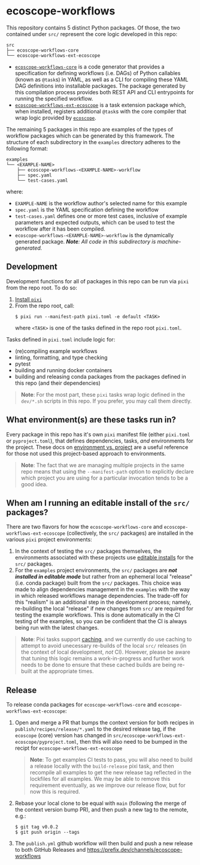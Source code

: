 # ecoscope-workflows

This repository contains 5 distinct Python packages. Of those, the two contained under `src/` represent the core logic developed in this repo:

```
src
├── ecoscope-workflows-core
└── ecoscope-workflows-ext-ecoscope
```

- [`ecoscope-workflows-core`](./src/ecoscope-workflows-core/README.md) is a code generator that provides a specification for defining workflows (i.e. DAGs) of Python callables (known as `@task`s) in YAML, as well as a CLI for compiling these YAML DAG definitions into installable packages. The package generated by this compilation process provides both REST API and CLI entrypoints for running the specified workflow.
- [`ecoscope-workflows-ext-ecoscope`](./src/ecoscope-workflows-ext-ecoscope/README.md) is a task extension package which, when installed, registers additional `@task`s with the core compiler that wrap logic provided by [`ecoscope`](https://github.com/wildlife-dynamics/ecoscope).

The remaining 5 packages in this repo are examples of the types of workflow packages which can be generated by this framework. The structure of each subdirectory in the `examples` directory adheres to the following format:

```
examples
└── <EXAMPLE-NAME>
    ├── ecoscope-workflows-<EXAMPLE-NAME>-workflow
    ├── spec.yaml
    └── test-cases.yaml
```
where:

- `EXAMPLE-NAME` is the workflow author's selected name for this example
- `spec.yaml` is the YAML specification defining the workflow
- `test-cases.yaml` defines one or more test cases, inclusive of example parameters and expected outputs, which can be used to test the workflow after it has been compiled.
- `ecoscope-workflows-<EXAMPLE-NAME>-workflow` is the dynamically generated package. _**Note**: All code in this subdirectory is machine-generated._


## Development

Development functions for all of packages in this repo can be run via `pixi` from the repo root. To do so:

1. [Install `pixi`](https://pixi.sh/latest/#installation)
2. From the repo root, call:
   ```console
   $ pixi run --manifest-path pixi.toml -e default <TASK>
   ```
   where `<TASK>` is one of the tasks defined in the repo root `pixi.toml`.

Tasks defined in `pixi.toml` include logic for:
- (re)compiling example workflows
- linting, formatting, and type checking
- pytest
- building and running docker containers
- building and releasing conda packages from the packages defined in this repo (and their dependencies)

> **Note**: For the most part, these `pixi` tasks wrap logic defined in the `dev/*.sh` scripts in
this repo. If you prefer, you may call them directly.

## What environment(s) are these tasks run in?

Every package in this repo has it's own `pixi` manifest file (either `pixi.toml` or `pyproject.toml`),
that defines dependencies, tasks, _and_ environments for the project. These docs on [environment
vs. project](https://pixi.sh/latest/switching_from/conda/#environment-vs-project) are a useful
reference for those not used this project-based approach to environments.

> **Note**: The fact that we are managing multiple projects in the same repo means that using the
`--manifest-path` option to explicitly declare which project you are using for a particular
invocation tends to be a good idea.

## When am I running an editable install of the `src/` packages?

There are two flavors for how the `ecoscope-workflows-core` and `ecoscope-workflows-ext-ecoscope`
(collectively, the `src/` packages) are installed in the various `pixi` project environments:

1. In the context of testing the `src/` packages themselves, the environments associated with
these projects use [editable installs](https://pixi.sh/latest/reference/project_configuration/#pypi-dependencies:~:text=Set%20editable%20to%20true%20to%20install%20in%20editable%20mode%2C%20this%20is%20highly%20recommended%20as%20it%20is%20hard%20to%20reinstall%20if%20you%27re%20not%20using%20editable%20mode.%20e.g.%20editable%20%3D%20true) for the `src/` packages.
2. For the `examples` project environments, the `src/` packages are _**not installed in editable
mode**_ but rather from an ephemeral local "release" (i.e. conda package) built from the `src/`
packages. This choice was made to align dependencies management in the `examples` with the way
in which released workflows manage dependencies. The trade-off for this "realism" is an additional
step in the development process; namely, re-building the local "release" if new changes from `src/`
are required for testing the example workflows. This is done automatically in the CI testing of the
examples, so you can be confident that the CI is always being run with the latest changes.

> **Note**: Pixi tasks support [caching](https://pixi.sh/latest/features/advanced_tasks/#caching),
and we currently do use caching to attempt to avoid unecessary re-builds of the local `src/` releases
(in the context of local development, _not_ CI).
However, please be aware that tuning this logic remains a work-in-progress and further work needs to
be done to ensure that these cached builds are being re-built at the appropriate times.


## Release

To release conda packages for `ecoscope-workflows-core` and `ecoscope-workflows-ext-ecoscope`:

1. Open and merge a PR that bumps the context version for both recipes in `publish/recipes/release/*.yaml`
to the desired release tag, if the `ecoscope` (core) version has changed in `src/ecoscope-workflows-ext-ecoscope/pyproject.toml`, then this will also need to be bumped in the recipt for `ecoscope-workflows-ext-ecoscope`
    > **Note**: To get examples CI tests to pass, you will also need to build a release locally with the
    `build-release` pixi task, and then recompile all examples to get the new release tag reflected in
    the lockfiles for all examples. We may be able to remove this requirement eventually, as we improve
    our release flow, but for now this is required.
2. Rebase your local clone to be equal with `main` (following the merge of the context version bump PR),
and then push a new tag to the remote, e.g.:
   ```console
   $ git tag v0.0.2
   $ git push origin --tags
   ```
3. The `publish.yml` github workflow will then build and push a new release to both GitHub Releases and
https://prefix.dev/channels/ecoscope-workflows
